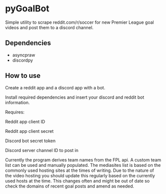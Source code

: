 # pyGoalBot

Simple utility to scrape reddit.com/r/soccer for new Premier League goal videos and post them to a discord channel.

## Dependencies

* asyncpraw
* discordpy

## How to use

Create a reddit app and a discord app with a bot.

Install required dependencies and insert your discord and reddit bot information. 

Requires:

Reddit app client ID

Reddit app client secret

Discord bot secret token

Discord server channel ID to post in

Currently the program derives team names from the FPL api. A custom team list can be used and manually populated. The mediasites list is based on the commonly used hosting sites at the times of writing. Due to the nature of the video hosting you should update this regularly based on the currently used hosts at the time. This changes often and might be out of date so check the domains of recent goal posts and amend as needed.
